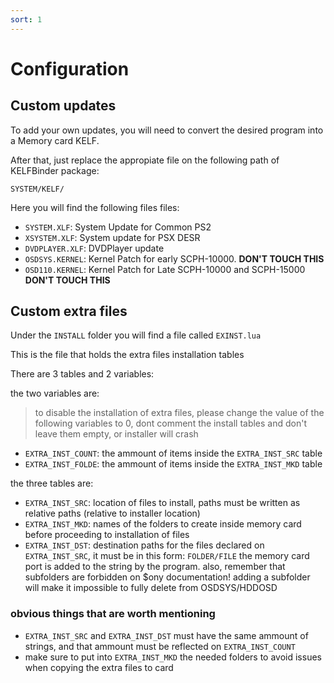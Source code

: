 ```yaml
---
sort: 1
---
```


# Configuration

## Custom updates

To add your own updates, you will need to convert the desired program into a Memory card KELF.

After that, just replace the appropiate file on the following path of KELFBinder package:

```
SYSTEM/KELF/
```

Here you will find the following files files:

- `SYSTEM.XLF`: System Update for Common PS2
- `XSYSTEM.XLF`: System update for PSX DESR
- `DVDPLAYER.XLF`: DVDPlayer update
- `OSDSYS.KERNEL`: Kernel Patch for early SCPH-10000. __DON'T TOUCH THIS__
- `OSD110.KERNEL`: Kernel Patch for Late SCPH-10000 and SCPH-15000  __DON'T TOUCH THIS__

## Custom extra files

Under the `INSTALL` folder you will find a file called `EXINST.lua`

This is the file that holds the extra files installation tables

There are 3 tables and 2 variables:

the two variables are:

> to disable the installation of extra files, please change the value of the following variables to 0, dont comment the install tables and don't leave them empty, or installer will crash

- `EXTRA_INST_COUNT`: the ammount of items inside the `EXTRA_INST_SRC` table
- `EXTRA_INST_FOLDE`: the ammount of items inside the `EXTRA_INST_MKD` table

the three tables are:
- `EXTRA_INST_SRC`: location of files to install, paths must be written as relative paths (relative to installer location)
- `EXTRA_INST_MKD`: names of the folders to create inside memory card before proceeding to installation of files
- `EXTRA_INST_DST`: destination paths for the files declared on `EXTRA_INST_SRC`, it must be in this form: `FOLDER/FILE` the memory card port is added to the string by the program. also, remember that subfolders are forbidden on $ony documentation! adding a subfolder will make it impossible to fully delete from OSDSYS/HDDOSD

### obvious things that are worth mentioning

- `EXTRA_INST_SRC` and `EXTRA_INST_DST` must have the same ammount of strings, and that ammount must be reflected on `EXTRA_INST_COUNT`
- make sure to put into `EXTRA_INST_MKD` the needed folders to avoid issues when copying the extra files to card

